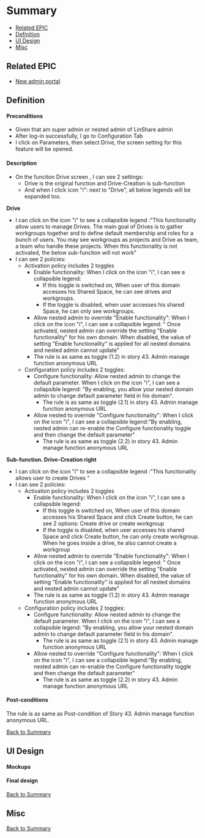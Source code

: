 # Summary

* [Related EPIC](#related-epic)
* [Definition](#definition)
* [UI Design](#ui-design)
* [Misc](#misc)

## Related EPIC

* [New admin portal](./README.md)

## Definition

#### Preconditions

- Given that am super admin or nested admin of LinShare admin
- After log-in successfully, I go to Configuration Tab
- I click on Parameters, then select Drive, the screen setting for this feature will be opened.

#### Description

- On the function Drive screen , I can see 2 settings: 
   - Drive is the original function and Drive-Creation is sub-function
   - And when I click icon "i": next to "Drive", all below legends will be expanded too.

**Drive**
- I can click on the icon "i" to see a collapsible legend :"This functionality allow users to manage Drives. The main goal of Drives is to gather workgroups together and to define default membership and roles for a bunch of users. You may see workgroups as projects and Drive as team, a team who handle these projects. When this functionality is not activated, the below sub-function will not work"
- I can see 2 policies: 
   - Activation policy includes 2 toggles
      - Enable functionality: When I click on the icon "i", I can see a collapsible legend:
         - If this toggle is switched on, When user of this domain accesses his Shared Space, he can see drives and workgroups.
         - If the toggle is disabled, when user accesses his shared Space, he can only see workgroups.
      - Allow nested admin to override "Enable functionality": When I click on the icon "i", I can see a collapsible legend: " Once activated, nested admin can override the setting "Enable functionality" for his own domain. When disabled, the value of setting "Enable functionality" is applied for all nested domains and nested admin cannot update"
      - The rule is as same as toggle (1.2) in story 43. Admin manage function anonymous URL
   - Configuration policy includes 2 toggles:
      - Configure functionality: Allow nested admin to change the default parameter. When I click on the icon "i", I can see a collapsible legend: "By enabling, you allow your nested domain admin to change default parameter field in his domain".
         - The rule is as same as toggle (2.1) in story 43. Admin manage function anonymous URL
      - Allow nested to override "Configure functionality": When I click on the icon "i", I can see a collapsible legend:"By enabling, nested admin can re-enable the Configure functionality toggle and then change the default parameter"
         - The rule is as same as toggle (2.2) in story 43. Admin manage function anonymous URL

**Sub-function. Drive-Creation right**
- I can click on the icon "i" to see a collapsible legend :"This functionality allows user to create Drives "
- I can see 2 policies:
    - Activation policy includes 2 toggles
        - Enable functionality: When I click on the icon "i", I can see a collapsible legend:
            - If this toggle is switched on, When user of this domain accesses his Shared Space and click Create button, he can see 2 options: Create drive or create workgroup
            - If the toggle is disabled, when user accesses his shared Space and click Create button, he can only create workgroup. When he goes inside a drive, he also cannot create a workgroup
        - Allow nested admin to override "Enable functionality": When I click on the icon "i", I can see a collapsible legend: " Once activated, nested admin can override the setting "Enable functionality" for his own domain. When disabled, the value of setting "Enable functionality" is applied for all nested domains and nested admin cannot update"
        - The rule is as same as toggle (1.2) in story 43. Admin manage function anonymous URL
    - Configuration policy includes 2 toggles:
        - Configure functionality: Allow nested admin to change the default parameter. When I click on the icon "i", I can see a collapsible legend: "By enabling, you allow your nested domain admin to change default parameter field in his domain".
            - The rule is as same as toggle (2.1) in story 43. Admin manage function anonymous URL
        - Allow nested to override "Configure functionality": When I click on the icon "i", I can see a collapsible legend:"By enabling, nested admin can re-enable the Configure functionality toggle and then change the default parameter"
            - The rule is as same as toggle (2.2) in story 43. Admin manage function anonymous URL

#### Post-conditions
    
The rule is as same as Post-condition of Story 43. Admin manage function anonymous URL.

[Back to Summary](#summary)

## UI Design

#### Mockups

#### Final design

[Back to Summary](#summary)

## Misc

[Back to Summary](#summary)